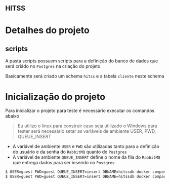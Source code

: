 ## HITSS

# Detalhes do projeto

## scripts
A pasta scripts possuem scripts para a definição do banco de dados que será criádo no `Postgres` na criação do projeto

Basicamente será criado um schema `hitss` e a tabela `cliente` neste schema

# Inicialização do projeto
Para inicializar o projeto para teste é necessário executar os comandos abaixo

  > Eu utilizo o linux para construir caso seja utilizado o Windows para testar será necessário setar as variáveis de ambiente USER, PWD, QUEUE_INSERT

* A variável de ambiente `USER` e `PWD` são utilizadas tanto para a definição do usuário e da senha do `RabbitMQ` quanto do `Postgres`
* A variável de ambiente `QUEUE_INSERT` define o nome da fila do `RabbitMQ` que entrega dados para ser inserido no `Postgres`
```bash
$ USER=guest PWD=guest QUEUE_INSERT=insert DBNAME=hitssdb docker compose build
$ USER=guest PWD=guest QUEUE_INSERT=insert DBNAME=hitssdb docker compose up -d
```